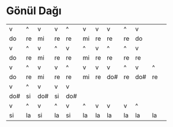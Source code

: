 # Gönül Dağı

|   |   |   |   |   |   |   | | | | | |
| --- | --- | --- | --- | --- | -- | --- | -- | -- |  -- |-- | -- |
| v  | ^  | v  | v  | ^  |  v |  v | v | ^ | v | |
| do | re | mi | re | re | mi | re | re | re | do | |
| v  | ^  | v  | ^  | v  |  ^ |  v | ^ | ^ | v | |
| do | re | mi | re | re | mi | re | re | re | re |  | |
| v  | ^  | v  | v  | ^  |  v |  v | v | ^ | v | ^ |
| do | re | mi | re | re | mi | re | do# | re | do# | re |
| v  | ^  | v  | v  | v  |   |   |  |  |  |
| do# | si | do# | si | do# |  |  | |  |  |  |
| v  | ^  | v  | ^  | v  |  ^ |  v | v | v | ^ |
| si | la | si | la | si | la | la | la | la | la | la |
